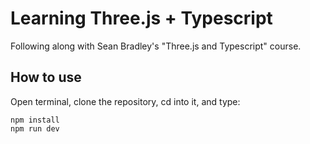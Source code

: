 # Learning Three.js + Typescript 
Following along with Sean Bradley's "Three.js and Typescript" course. 

## How to use 
Open terminal, clone the repository, cd into it, and type: 

```
npm install
npm run dev
``` 